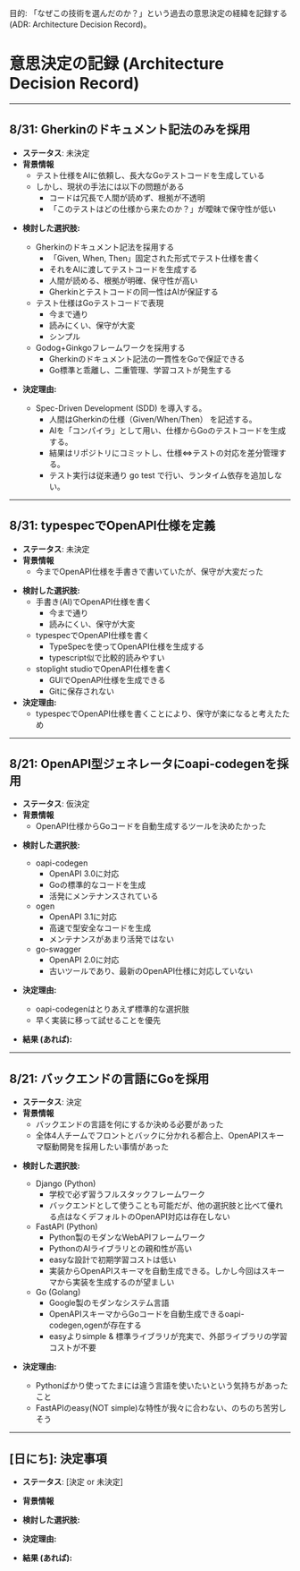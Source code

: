 目的: 「なぜこの技術を選んだのか？」という過去の意思決定の経緯を記録する (ADR: Architecture Decision Record)。
# 意思決定の記録 (Architecture Decision Record)
---


## 8/31: Gherkinのドキュメント記法のみを採用
- **ステータス**: 未決定
- **背景情報**
  - テスト仕様をAIに依頼し、長大なGoテストコードを生成している
  - しかし、現状の手法には以下の問題がある
    - コードは冗長で人間が読めず、根拠が不透明
    - 「このテストはどの仕様から来たのか？」が曖昧で保守性が低い

* **検討した選択肢:**
  - Gherkinのドキュメント記法を採用する
    - 「Given, When, Then」固定された形式でテスト仕様を書く
    - それをAIに渡してテストコードを生成する
    - 人間が読める、根拠が明確、保守性が高い
    - Gherkinとテストコードの同一性はAIが保証する
  - テスト仕様はGoテストコードで表現
    - 今まで通り
    - 読みにくい、保守が大変
    - シンプル
  - Godog+Ginkgoフレームワークを採用する
    - Gherkinのドキュメント記法の一貫性をGoで保証できる
    - Go標準と乖離し、二重管理、学習コストが発生する

* **決定理由:**
  - Spec-Driven Development (SDD) を導入する。
    - 人間はGherkinの仕様（Given/When/Then） を記述する。
    - AIを「コンパイラ」として用い、仕様からGoのテストコードを生成する。
    - 結果はリポジトリにコミットし、仕様⇔テストの対応を差分管理する。
    - テスト実行は従来通り go test で行い、ランタイム依存を追加しない。
---

## 8/31: typespecでOpenAPI仕様を定義
- **ステータス**: 未決定
- **背景情報**
  - 今までOpenAPI仕様を手書きで書いていたが、保守が大変だった

* **検討した選択肢:**
  - 手書き(AI)でOpenAPI仕様を書く
    - 今まで通り
    - 読みにくい、保守が大変
  - typespecでOpenAPI仕様を書く
    - TypeSpecを使ってOpenAPI仕様を生成する
    - typescript似で比較的読みやすい
  - stoplight studioでOpenAPI仕様を書く
    - GUIでOpenAPI仕様を生成できる
    - Gitに保存されない
* **決定理由:**
  - typespecでOpenAPI仕様を書くことにより、保守が楽になると考えたため
---

## 8/21: OpenAPI型ジェネレータにoapi-codegenを採用
- **ステータス**: 仮決定
- **背景情報**
  - OpenAPI仕様からGoコードを自動生成するツールを決めたかった

* **検討した選択肢:**
  - oapi-codegen
    - OpenAPI 3.0に対応
    - Goの標準的なコードを生成
    - 活発にメンテナンスされている
  - ogen
    - OpenAPI 3.1に対応
    - 高速で型安全なコードを生成
    - メンテナンスがあまり活発ではない
  - go-swagger
    - OpenAPI 2.0に対応
    - 古いツールであり、最新のOpenAPI仕様に対応していない
* **決定理由:**
  - oapi-codegenはとりあえず標準的な選択肢
  - 早く実装に移って試せることを優先

* **結果 (あれば):**
---

## 8/21: バックエンドの言語にGoを採用
- **ステータス**: 決定
- **背景情報**
  - バックエンドの言語を何にするか決める必要があった
  - 全体4人チームでフロントとバックに分かれる都合上、OpenAPIスキーマ駆動開発を採用したい事情があった

* **検討した選択肢:**
  - Django (Python)
    - 学校で必ず習うフルスタックフレームワーク
    - バックエンドとして使うことも可能だが、他の選択肢と比べて優れる点はなくデフォルトのOpenAPI対応は存在しない
  - FastAPI (Python)
    - Python製のモダンなWebAPIフレームワーク
    - PythonのAIライブラリとの親和性が高い
    - easyな設計で初期学習コストは低い
    - 実装からOpenAPIスキーマを自動生成できる。しかし今回はスキーマから実装を生成するのが望ましい
  - Go (Golang)
    - Google製のモダンなシステム言語
    - OpenAPIスキーマからGoコードを自動生成できるoapi-codegen,ogenが存在する
    - easyよりsimple & 標準ライブラリが充実で、外部ライブラリの学習コストが不要

* **決定理由:**
  - Pythonばかり使ってたまには違う言語を使いたいという気持ちがあったこと
  - FastAPIのeasy(NOT simple)な特性が我々に合わない、のちのち苦労しそう
---

## [日にち]: 決定事項
- **ステータス**: [決定 or 未決定]

- **背景情報**

* **検討した選択肢:**

* **決定理由:**

* **結果 (あれば):**
